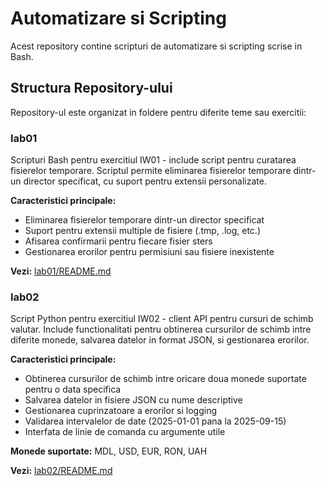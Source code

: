 # Automatizare si Scripting

Acest repository contine scripturi de automatizare si scripting scrise in Bash.

## Structura Repository-ului

Repository-ul este organizat in foldere pentru diferite teme sau exercitii:

### lab01

Scripturi Bash pentru exercitiul IW01 - include script pentru curatarea fisierelor temporare. Scriptul permite eliminarea fisierelor temporare dintr-un director specificat, cu suport pentru extensii personalizate.

**Caracteristici principale:**

- Eliminarea fisierelor temporare dintr-un director specificat
- Suport pentru extensii multiple de fisiere (.tmp, .log, etc.)
- Afisarea confirmarii pentru fiecare fisier sters
- Gestionarea erorilor pentru permisiuni sau fisiere inexistente

**Vezi:** [lab01/README.md](lab01/README.md)

### lab02

Script Python pentru exercitiul IW02 - client API pentru cursuri de schimb valutar. Include functionalitati pentru obtinerea cursurilor de schimb intre diferite monede, salvarea datelor in format JSON, si gestionarea erorilor.

**Caracteristici principale:**

- Obtinerea cursurilor de schimb intre oricare doua monede suportate pentru o data specifica
- Salvarea datelor in fisiere JSON cu nume descriptive
- Gestionarea cuprinzatoare a erorilor si logging
- Validarea intervalelor de date (2025-01-01 pana la 2025-09-15)
- Interfata de linie de comanda cu argumente utile

**Monede suportate:** MDL, USD, EUR, RON, UAH

**Vezi:** [lab02/README.md](lab02/README.md)
